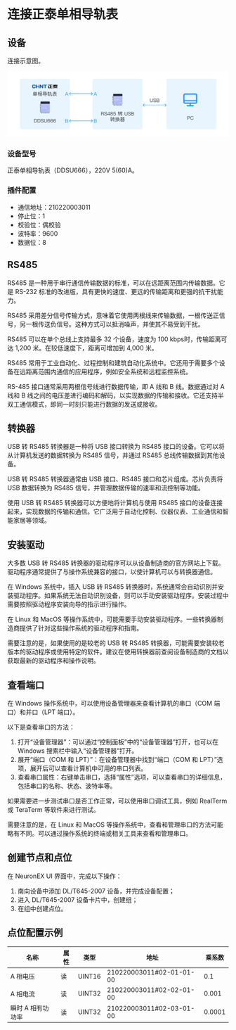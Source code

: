 # 连接正泰单相导轨表

## 设备

连接示意图。

![connect](./assets/connect.png)

### 设备型号

正泰单相导轨表（DDSU666），220V 5(60)A。

### 插件配置

* 通信地址：210220003011
* 停止位：1
* 校验位：偶校验
* 波特率：9600
* 数据位：8

## RS485

RS485 是一种用于串行通信传输数据的标准，可以在远距离范围内传输数据。它是 RS-232 标准的改进版，具有更快的速度、更远的传输距离和更强的抗干扰能力。

RS485 采用差分信号传输方式，意味着它使用两根线来传输数据，一根传送正信号，另一根传送负信号。这种方式可以抵消噪声，并使其不易受到干扰。

RS485 可以在单个总线上支持最多 32 个设备，速度为 100 kbps时，传输距离可达 1,200 米。在较低速度下，距离可增加到 4,000 米。

RS485 常用于工业自动化、过程控制和建筑自动化系统中。它还用于需要多个设备在远距离范围内通信的应用程序，例如安全系统和远程监控系统。

RS-485 接口通常采用两根信号线进行数据传输，即 A 线和 B 线。数据通过对 A 线和 B 线之间的电压差进行编码和解码，以实现数据的传输和接收。它还支持半双工通信模式，即同一时刻只能进行数据的发送或接收。 

## 转换器

USB 转 RS485 转换器是一种将 USB 接口转换为 RS485 接口的设备。它可以将从计算机发送的数据转换为 RS485 信号，并通过 RS485 总线传输数据到其他设备。

USB 转 RS485 转换器通常由 USB 接口、RS485 接口和芯片组成。芯片负责将 USB 数据转换为 RS485 信号，并管理数据传输的速率和流控制等功能。

使用 USB 转 RS485 转换器可以方便地将计算机与使用 RS485 接口的设备连接起来，实现数据的传输和通信。它广泛用于自动化控制、仪器仪表、工业通信和智能家居等领域。

## 安装驱动

大多数 USB 转 RS485 转换器的驱动程序可以从设备制造商的官方网站上下载。驱动程序通常提供了与操作系统兼容的接口，以使计算机可以与转换器通信。

在 Windows 系统中，插入 USB 转 RS485 转换器时，系统通常会自动识别并安装驱动程序。如果系统无法自动识别设备，则可以手动安装驱动程序。安装过程中需要按照驱动程序安装向导的指示进行操作。

在 Linux 和 MacOS 等操作系统中，可能需要手动安装驱动程序。一些转换器制造商提供了针对这些操作系统的驱动程序和指南。

需要注意的是，如果使用的是较老的 USB 转 RS485 转换器，可能需要安装较老版本的驱动程序或使用特定的软件。建议在使用转换器前查阅设备制造商的文档以获取最新的驱动程序和操作说明。

## 查看端口

在 Windows 操作系统中，可以使用设备管理器来查看计算机的串口（COM 端口）和并口（LPT 端口）。

以下是查看串口的方法：

1. 打开“设备管理器”：可以通过“控制面板”中的“设备管理器”打开，也可以在 Windows 搜索栏中输入“设备管理器”打开。
2. 展开“端口（COM 和 LPT）”：在设备管理器中找到“端口（COM 和 LPT）”选项，展开后可以查看计算机中可用的串口列表。
3. 查看串口属性：右键单击串口，选择“属性”选项，可以查看串口的详细信息，包括串口的名称、状态、波特率等。

如果需要进一步测试串口是否工作正常，可以使用串口调试工具，例如 RealTerm 或 TeraTerm 等软件来进行测试。

需要注意的是，在 Linux 和 MacOS 等操作系统中，查看和管理串口的方法可能略有不同。可以通过操作系统的终端或相关工具来查看和管理串口。

## 创建节点和点位

在 NeuronEX UI 界面中，完成以下操作：

1. 南向设备中添加 DL/T645-2007 设备，并完成设备配置；
2. 进入 DL/T645-2007 设备卡片中，创建组；
3. 在组中创建点位。

## 点位配置示例

| 名称             | 属性  | 类型   | 地址                     | 乘系数     |
| --------------- | ----- | ----- | ------------------------ | -------- |
| A 相电压         | 读    | UINT16 | 210220003011#02-01-01-00 | 0.1     |
| A 相电流         | 读    | UINT32 | 210220003011#02-02-01-00 | 0.001   |
| 瞬时 A 相有功功率  | 读   | UINT32 | 210220003011#02-03-01-00 |  0.0001  |
